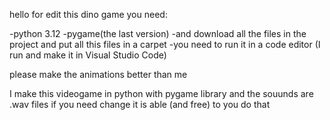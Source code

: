 hello 
for edit this dino game you need:

-python 3.12
-pygame(the last version)
-and download all the files in the project
and put all this files in a carpet
-you need to run it in a code editor (I run and make it in Visual Studio Code)

please make the animations better than me 


I make this videogame in python with pygame library and the souunds are .wav files 
if you need change it is able (and free) to you do that 
